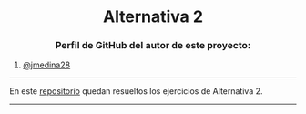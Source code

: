 <h1 align="center">Alternativa 2</h1>

<h3 align="center">Perfil de GitHub del autor de este proyecto:</h3>

1. [@jmedina28](https://github.com/jmedina28)

---
En este [repositorio](https://github.com/jmedina28/Alternativa2) quedan resueltos los ejercicios de Alternativa 2.
***
